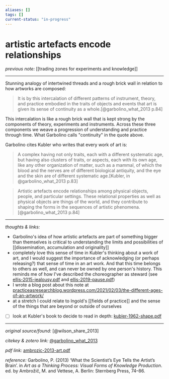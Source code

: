 ```yaml
---
aliases: []
tags: []
current-status: "in-progress"
---
```


# artistic artefacts encode relationships

_previous note:_ [[trading zones for experiments and knowledge]]

---

Stunning analogy of intertwined threads and a rough brick wall in relation to how artworks are composed:

>It is by this intercalation of different patterns of instrument, theory, and practice embodied in the traits of objects and events that art is given its sense of continuity as a whole.[@garbolino_what_2013 p.84]

This intercalation is like a rough brick wall that is kept strong by the components of theory, experiments and instruments. Across these three components we weave a progression of understanding and practice through time. What Garbolino calls "continuity" in the quote above. 

Garbolino cites Kubler who writes that every work of art is:

>A complex having not only traits, each with a different systematic age, but having also clusters of traits, or aspects, each with its own age, like any other organization of matter, such as a mammal, of which the blood and the nerves are of different biological antiquity, and the eye and the skin are of different systematic age.[Kubler, in @garbolino_what_2013 p.83]

>Artistic artefacts encode relationships among physical objects, people, and particular settings. These relational properties as well as physical objects are things of the world, and they contribute to shaping the forms in the sequences of artistic phenomena.[@garbolino_what_2013 p.84]


---

_thoughts & links:_

- Garbolino's idea of how artistic artefacts are part of something bigger than themselves is critical to understanding the limits and possibilities of [[dissemination, accumulation and originality]]
- completely love this sense of time in Kubler's thinking about a work of art, and I would suggest the importance of acknowledging (or perhaps releasing?) that sense of time in an art work. And that this time belongs to others as well, and can never be owned by one person's history. This reminds me of how I've described the choreographer as steward (see [ellis-2015-jealousy.pdf]([ellis-2015-jealousy.pdf](hook://file/uT1LUEAJt?p=RHJvcGJveC9iaWJsaW9ncmFwaHkgcGRmcw==&n=ellis-2015-jealousy.pdf)) and [ellis-2019-pause.pdf]([ellis-2019-pause.pdf](hook://file/uT1QQvcSq?p=RHJvcGJveC9iaWJsaW9ncmFwaHkgcGRmcw==&n=ellis-2019-pause.pdf)))
-  I wrote a blog post about this note at [practiceasresearchblog.wordpress.com/2021/02/03/the-different-ages-of-an-artwork/](https://practiceasresearchblog.wordpress.com/2021/02/03/the-different-ages-of-an-artwork/)
-  at a stretch I could relate to Ingold's [[fields of practice]] and the sense of the things that are beyond or outside of ourselves

- [ ] look at Kubler's book to decide to read in depth: [kubler-1962-shape.pdf](hook://file/y8OERC3VT?p=MjAyMDA3MTQgLSBkb2NzIHRvIHByb2Nlc3MvcGFyIGFuZF9vciBrbm93bGVkZ2U=&n=kubler-1962-shape.pdf)

---

_original source/found:_ [@wilson_share_2013]

_citekey & zotero link:_ [@garbolino_what_2013](zotero://select/items/1_XA59N38Y)

_pdf link:_ [ambrozic-2013-art.pdf]([ambrozic-2013-art.pdf](hook://file/uQMk7HDbi?p=QWN0aW9uLzIwMjAwNzE0IC0gZG9jcyB0byBwcm9jZXNz&n=ambrozic-2013-art.pdf))

_reference:_ Garbolino, P. (2013) ‘What the Scientist’s Eye Tells the Artist’s Brain’. in _Art as a Thinking Process: Visual Forms of Knowledge Production_. ed. by Ambrožič, M. and Vettese, A. Berlin: Sternberg Press, 74–86.


